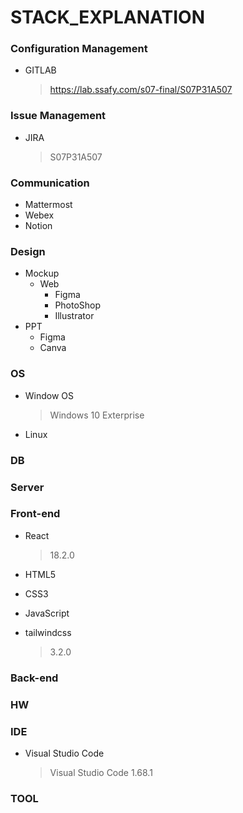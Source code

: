 # STACK_EXPLANATION



### Configuration Management

- GITLAB

  > https://lab.ssafy.com/s07-final/S07P31A507



### Issue Management

- JIRA

  > S07P31A507

  


### Communication

- Mattermost
- Webex
- Notion



### Design

- Mockup
  - Web
    - Figma
    - PhotoShop
    - Illustrator
- PPT
  - Figma
  - Canva



### OS

- Window OS

  > Windows 10 Exterprise

- Linux



### DB



### Server




### Front-end

- React

  > 18.2.0

- HTML5

- CSS3

- JavaScript

- tailwindcss

  > 3.2.0



### Back-end



### HW



### IDE

- Visual Studio Code

  > Visual Studio Code 1.68.1



### TOOL
